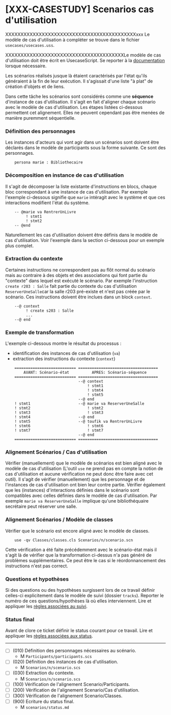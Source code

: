 # [XXX-CASESTUDY] Scenarios cas d'utilisation

XXXXXXXXXXXXXXXXXXXXXXXXXXXXXXXXXXXXXXXXXXXxxx Le modèle de cas d'utilisation à compléter se trouve dans le fichier
``usecases/usecases.uss``.

XXXXXXXXXXXXXXXXXXXXXXXXXXXXXXXXXXXXXXXLe modèle de cas d'utilisation doit être écrit en UsecaseScript.
Se reporter à la [documentation](https://modelscript.readthedocs.io/en/latest/scripts/classes1/index.html) lorsque nécessaire.

Les scénarios réalisés jusque là étaient caractérisés
par l'état qu'ils généraient à la fin de leur exécution. Il
s'agissait d'une liste "à plat" de création d'objets et de liens.

Dans cette tâche les scénarios sont considérés comme une **séquence**
d'instance de cas d'utilisation. Il s'agit en fait d'aligner chaque 
scénario avec le modèle de cas d'utilisation. Les étapes listées 
ci-dessous permettent cet alignement. Elles ne peuvent cependant pas 
être menées de manière puremment séquentielle.

### Définition des personnages

Les instances d'acteurs qui vont agir dans un scénarios sont doivent être 
déclarés dans le modèle de participants sous la forme suivante. Ce sont des 
personnages. 
```
    persona marie : Bibliothecaire
```

### Décomposition en instance de cas d'utilisation

Il s'agit de décomposer la liste existante d'instructions en blocs, 
chaque bloc correspondant à une instance de cas d'utilisation. 
Par exemple l'exemple ci-dessous signifie que ``marie`` intéragit avec
le système et que ces interactions modifient l'état du système. 
```
    -- @marie va RentrerUnLivre
         ! stmt1
         ! stmt2
    -- @end
``` 
Naturellement les cas d'utilisation doivent être définis dans le modèle
de cas d'utilisation.
Voir l'exemple dans la section ci-dessous pour un exemple plus complet.

### Extraction du contexte

Certaines instructions ne correspondent pas au flôt normal du scénario
mais au contraire à des objets et des associations qui font partie
du "contexte" dans lequel est exécuté le scénario. Par exemple 
l'instruction ``create r203 : Salle`` fait partie du contexte du cas 
d'utilisation ``ReserverUneSalle``car la salle r203 pré-existe et n'est pas
créée par le scénario. Ces instructions doivent être inclues dans un block 
``context``. 
```
    --@ context
         ! create s203 : Salle
         ...
    --@ end
``` 


### Exemple de transformation

L'exemple ci-dessous montre le résultat du processus :
* identification des instances de cas d'utilisation (``va``) 
* extraction des instructions du contexte (``context``)
```  
    =========================== ===================================
        AVANT: Scénario-état          APRES: Scénario-séquence 
    =========================== ===================================
                                --@ context
                                    ! stmt1
                                    ! stmt4 
                                    ! stmt5 
                                --@ end
    ! stmt1                     --@ marie va ReserverUneSalle
    ! stmt2                         ! stmt2 
    ! stmt3                         ! stmt3
    ! stmt4                     --@ end
    ! stmt5                     --@ toufik va RentrerUnLivre
    ! stmt6                         ! stmt6       
    ! stmt7                         ! stmt7
                                --@ end
    =========================== ===================================
```

### Alignement Scénarios / Cas d'utilisation

Vérifier (manuellement) que le modèle de scénarios est bien aligné 
avec le modèle de  cas d'utilisation (L'outil ``use`` ne prend pas 
en compte la notion de cas d'utilisation et aucune vérification ne
peut donc être faire avec cet outil). Il s'agit de vérifier 
(manuellement) que les personnage et de l'instances de 
cas d'utilisation ont bien leur contre partie. Vérifier également
que les (instances) d'interactions définies dans le scénario sont
compatibles avec celles définies dans le modèle de cas d'utilisation.
Par exemple ``marie va ReserverUneSalle`` implique qu'une
bibliothéquaire secrétaire peut réserver une salle.

### Alignement Scénarios / Modèle de classes

Vérifier que le scénario est encore aligné avec le modèle de classes.
```
    use -qv Classes/classes.cls Scenarios/n/scenario.scn
```
Cette vérification a été faite précédemment avec le scénario-état
mais il s'agit là de vérifier que la transformation ci-dessus n'a pas
généré de problèmes supplémentaires. Ce peut être le cas si le
réordonnancement des instructions n'est pas correct.

### Questions et hypothèses

Si des questions ou des hypothèses surgissent lors de ce travail
définir celles-ci explicitement dans le modèle de suivi
(dossier ``tracks``). Reporter le numéro de ces questions/hypothèses
là où elles interviennent. Lire et appliquer les [règles associées au suivi](https://modelscript.readthedocs.io/en/latest/scripts/tracks/index.html#rules). 
 
### Status final

Avant de clore ce ticket définir le status courant pour ce travail. Lire et appliquer les [règles associées aux status](https://modelscript.readthedocs.io/en/latest/methods/status/index.html#rules).

________

- [ ] (010) Définition des personnages nécessaires au scénario.
    - M ``Participants/participants.scs``
- [ ] (020) Définition des instances de cas d'utilisation.
    - M ``Scenarios/n/scenario.scs``    
- [ ] (030) Extraction du contexte.
    - M ``Scenarios/n/scenario.scs``    
- [ ] (100) Vérification de l'alignement Scenario/Participants.
- [ ] (200) Vérification de l'alignement Scenario/Cas d'utilisation.
- [ ] (300) Vérification de l'alignement Scenario/Classes.
- [ ] (900) Ecriture du status final.
    - M ``scenarios/status.md``

    
